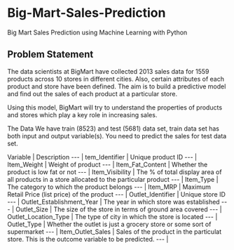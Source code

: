 # Big-Mart-Sales-Prediction
Big Mart Sales Prediction using Machine Learning with Python


## Problem Statement
The data scientists at BigMart have collected 2013 sales data for 1559 products across 10 stores in different cities. Also, certain attributes of each product and store have been defined. The aim is to build a predictive model and find out the sales of each product at a particular store.

Using this model, BigMart will try to understand the properties of products and stores which play a key role in increasing sales.

The Data
We have train (8523) and test (5681) data set, train data set has both input and output variable(s). You need to predict the sales for test data set.


Variable	| Description
 --- | 
tem_Identifier	|  Unique product ID
 --- | 
Item_Weight	|  Weight of product
 --- | 
Item_Fat_Content	|  Whether the product is low fat or not
 --- | 
Item_Visibility	|  The % of total display area of all products in a store allocated to the particular product
 --- | 
Item_Type	|  The category to which the product belongs
 --- | 
Item_MRP	|  Maximum Retail Price (list price) of the product
 --- | 
Outlet_Identifier	|  Unique store ID
 --- | 
Outlet_Establishment_Year	|  The year in which store was established
 --- | 
Outlet_Size	|  The size of the store in terms of ground area covered
 --- | 
Outlet_Location_Type	|  The type of city in which the store is located
 --- | 
Outlet_Type	|  Whether the outlet is just a grocery store or some sort of supermarket
 --- | 
Item_Outlet_Sales	|  Sales of the product in the particulat store. This is the outcome variable to be predicted.
 --- | 
